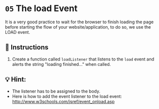 # `05` The load Event

It is a very good practice to wait for the browser to finish loading the page before starting the flow of your website/application, to do so, we use the LOAD event.

## 📝 Instructions

1. Create a function called `loadListener` that listens to the `load` event and alerts the string "loading finished..." when called.

## 💡 Hint:

- The listener has to be assigned to the body.
- Here is how to add the event listener to the load event: http://www.w3schools.com/jsref/event_onload.asp